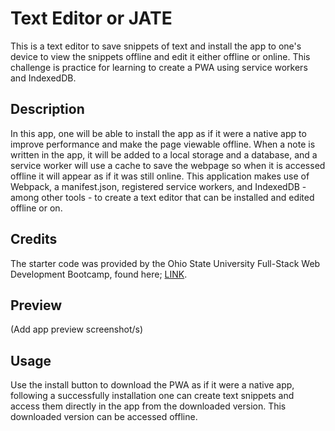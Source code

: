 # Text Editor or JATE

This is a text editor to save snippets of text and install the app to one's device to view the snippets offline and edit it either offline or online. This challenge is practice for learning to create a PWA using service workers and IndexedDB.

## Description

In this app, one will be able to install the app as if it were a native app to improve performance and make the page viewable offline. When a note is written in the app, it will be added to a local storage and a database, and a service worker will use a cache to save the webpage so when it is accessed offline it will appear as if it was still online. This application makes use of Webpack, a manifest.json, registered service workers, and IndexedDB - among other tools - to create a text editor that can be installed and edited offline or on.

## Credits

The starter code was provided by the Ohio State University Full-Stack Web Development Bootcamp, found here; [LINK](https://github.com/coding-boot-camp/cautious-meme).

## Preview

(Add app preview screenshot/s)

## Usage

Use the install button to download the PWA as if it were a native app, following a successfully installation one can create text snippets and access them directly in the app from the downloaded version. This downloaded version can be accessed offline.